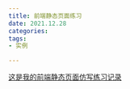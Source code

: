 ```yaml
---
title: 前端静态页面练习
date: 2021.12.28
categories: 
tags: 
- 实例

---
```


[这是我的前端静态页面仿写练习记录](https://logicwang.github.io/website/)